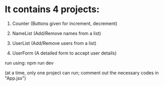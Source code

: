 # It contains 4 projects:

1. Counter (Buttons given for increment, decrement)

2. NameList (Add/Remove names from a list)

3. UserList (Add/Remove users from a list)

4. UserForm (A detailed form to accept user details)

run using: npm run dev

(at a time, only one project can run; comment out the necessary codes in "App.jsx")
